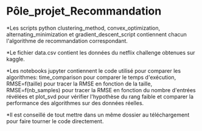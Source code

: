 # Pôle_projet_Recommandation

*Les scripts python clustering_method, convex_optimization, alternating_minimization et  gradient_descent_script contiennent chacun l'algorithme de recommandation correspondant.

*Le fichier data.csv contient les données du netflix challenge obtenues sur kaggle.

*Les notebooks jupyter contiennent le code utilisé pour comparer les algorithmes: time_comparison pour comparer le temps d'exécution, RMSE=f(taille) pour tracer la RMSE en fonction de la taille, RMSE=f(nb_samples) pour tracer la RMSE en fonction du nombre d'entrées révélées et plot_svd pour vérifier l'hypothèse du rang faible et comparer la performance des algorithmes sur des données réelles.

*Il est conseillé de tout mettre dans un même dossier au téléchargement pour faire tourner le code directement.
